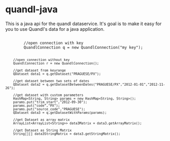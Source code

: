 quandl-java
===========

This is a java api for the quandl dataservice. It's goal is to make it easy for you to use Quandl's data for a java application.


<code>
        //open connection with key
        QuandlConnection q = new QuandlConnection("my key");

        //open connection without key
        QuandlConnection r = new QuandlConnection();

        //get dataset from keyrange
        QDataset data1 = q.getDataset("PRAGUESE/PX");

        //get dataset between two sets of dates
        QDataset data2 = q.getDatasetBetweenDates("PRAGUESE/PX","2012-01-01","2012-11-26");

        //get dataset with custom parameters
        HashMap<String, String> params = new HashMap<String, String>();
        params.put("trim_start","2012-09-30");
        params.put("code","PX");
        params.put("source_code","PRAGUESE");
        QDataset data3 = q.getDatasetWithParams(params);

        //get Dataset as array matrix
        ArrayList<ArrayList<String>> data3Matrix = data3.getArrayMatrix();

        //get Dataset as String Matrix
        String[][] data3StringMatrix = data3.getStringMatrix();
</code>